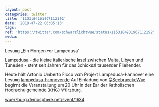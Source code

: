 ```yaml
---
layout: post
categories: twitter
title: '1153184201967112192'
date: '2019-07-22 06:05:13'
tags: 
ref: 'https://twitter.com/schwarzlichtwue/status/1153184201967112192'
media:
---
```

Lesung „Ein Morgen vor Lampedusa“



Lampedusa - die kleine italienische Insel zwischen Malta, Libyen und Tunesien - steht seit Jahren für das Schicksal tausender Fliehender.



Heute hält Antonio Umberto Ricco vom Projekt Lampedusa-Hannover eine Lesung [lampedusa-hannover.de](https://www.lampedusa-hannover.de/) 
Auf Einladung von [@SeebrueckeWue](https://twitter.com/SeebrueckeWue) beginnt die Veranstaltung um 20 Uhr in der Bar der Katholischen Hochschulgemeinde (KHG) Würzburg.



[wuerzburg.demosphere.net/event/1634](https://wuerzburg.demosphere.net/event/1634) 